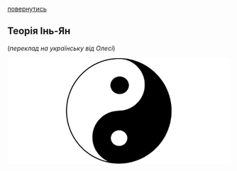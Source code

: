 [повернутись](./)

## Теорія Інь-Ян
(_переклад на українську від Олесі_)

![ying-yan](./Images/ying-yan1.png)


